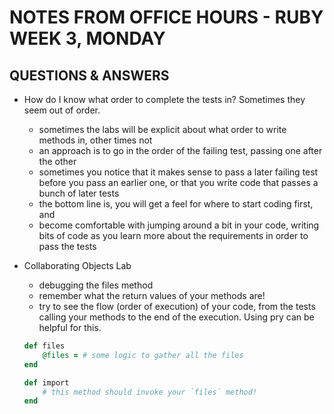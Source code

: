 # NOTES FROM OFFICE HOURS - RUBY WEEK 3, MONDAY

## QUESTIONS & ANSWERS

* How do I know what order to complete the tests in? Sometimes they seem out of order.
    * sometimes the labs will be explicit about what order to write methods in, other times not
    * an approach is to go in the order of the failing test, passing one after the other
    * sometimes you notice that it makes sense to pass a later failing test before you pass an earlier one, or that you write code that passes a bunch of later tests
    * the bottom line is, you will get a feel for where to start coding first, and
    * become comfortable with jumping around a bit in your code, writing bits of code as you learn more about the requirements in order to pass the tests

* Collaborating Objects Lab
    * debugging the files method
    * remember what the return values of your methods are!
    * try to see the flow (order of execution) of your code, from the tests calling your methods to the end of the execution. Using pry can be helpful for this.

    ```ruby
    def files
        @files = # some logic to gather all the files
    end

    def import
        # this method should invoke your `files` method!
    end
    ```


